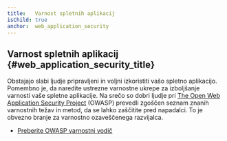 ```yaml
---
title:   Varnost spletnih aplikacij
isChild: true
anchor:  web_application_security
---
```


## Varnost spletnih aplikacij {#web_application_security_title}

Obstajajo slabi ljudje pripravljeni in voljni izkoristiti vašo spletno aplikacijo. Pomembno je, da
naredite ustrezne varnostne ukrepe za izboljšanje varnosti vaše spletne aplikacije. Na srečo so dobri
ljudje pri [The Open Web Application Security Project][1] (OWASP) prevedli zgoščen seznam znanih varnostnih težav
in metod, da se lahko zaščitite pred napadalci. To je obvezno branje za varnostno ozaveščenega razvijalca.

* [Preberite OWASP varnostni vodič][2]


[1]: https://www.owasp.org/
[2]: https://www.owasp.org/index.php/Guide_Table_of_Contents